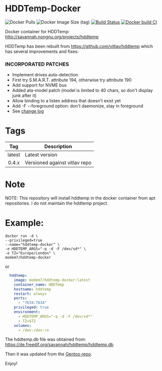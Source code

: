 # HDDTemp-Docker

![Docker Pulls](https://img.shields.io/docker/pulls/modem7/hddtemp-docker) 
![Docker Image Size (tag)](https://img.shields.io/docker/image-size/modem7/hddtemp-docker/latest) 
[![Build Status](https://drone.modem7.com/api/badges/modem7/hddtemp-docker/status.svg)](https://drone.modem7.com/modem7/hddtemp-docker)
[![Docker build CI](https://github.com/modem7/hddtemp-docker/actions/workflows/CI.yml/badge.svg?branch=master)](https://github.com/modem7/hddtemp-docker/actions/workflows/CI.yml)

Docker container for HDDTemp:
http://savannah.nongnu.org/projects/hddtemp

HDDTemp has been rebuilt from https://github.com/vitlav/hddtemp which has several improvements and fixes:

### INCORPORATED PATCHES
 * Implement drives auto-detection
 * First try S.M.A.R.T. attribute 194, otherwise try attribute 190
 * Add support for NVME bus
 * Added ata-model patch (model is limited to 40 chars, so don't display junk after it)
 * Allow binding to a listen address that doesn't exist yet
 * Add -F --foreground option:  don't daemonize, stay in foreground
 * See [change log](https://github.com/vitlav/hddtemp/blob/master/ChangeLog)

# Tags
| Tag | Description |
| :----: | --- |
| latest | Latest version |
| 0.4.x | Versioned against vitlav repo |

# Note
NOTE: This repository will install hddtemp in the docker container from apt repositories. I do not maintain the hddtemp project.

# Example:
```
docker run -d \
--privileged=true 
--name="hddtemp-docker" \
-e HDDTEMP_ARGS="-q -d -F /dev/sd*" \
-e TZ="Europe/London" \
modem7/hddtemp-docker
```

or

```yaml
  hddtemp:
    image: modem7/hddtemp-docker:latest
    container_name: HDDTemp
    hostname: hddtemp
    restart: always
    ports:
      - "7634:7634"
    privileged: true
    environment:
      - HDDTEMP_ARGS="-q -d -F /dev/sd*"
      - TZ=$TZ
    volumes:
      - /dev:/dev:ro
```

The hddtemp.db file was obtained from:
https://de.freedif.org/savannah/hddtemp/hddtemp.db

Then it was updated from the [Gentoo repo](https://gitweb.gentoo.org/repo/gentoo.git/tree/app-admin/hddtemp).

Enjoy!
